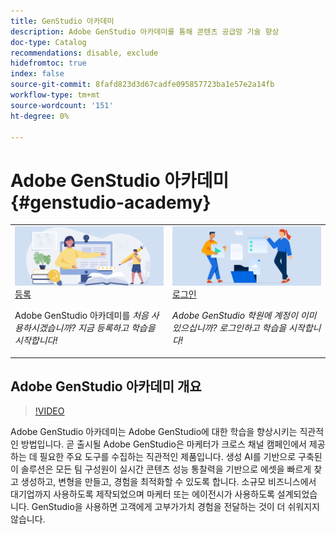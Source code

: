 ```yaml
---
title: GenStudio 아카데미
description: Adobe GenStudio 아카데미를 통해 콘텐츠 공급망 기술 향상
doc-type: Catalog
recommendations: disable, exclude
hidefromtoc: true
index: false
source-git-commit: 8fafd823d3d67cadfe095857723ba1e57e2a14fb
workflow-type: tm+mt
source-wordcount: '151'
ht-degree: 0%

---
```



# Adobe GenStudio 아카데미 {#genstudio-academy}

<table>
<tr>
  <td>
    <a href="https://learningmanager.adobe.com/accountiplogin?ipId=16970&amp;accesskey=c4988oojirhb5">
      <img alt="Adobe GenStudio 아카데미 등록" src="/help/assets/card-create-assets.png" />
    </a>
    <div>
      <a href="https://learningmanager.adobe.com/accountiplogin?ipId=16970&amp;accesskey=c4988oojirhb5">
    등록
    </a>
    </div>
    <p>
    Adobe GenStudio 아카데미를 <em>처음 사용하시겠습니까? 지금 등록하고 학습을 시작합니다!</em>
    <p>
  </td>
  <td>
    <a href="https://genstudioacademy.adobelearningmanager.com/">
    <img alt="Adobe GenStudio 아카데미에 로그인" src="/help/assets/card-manage-content.png" />
    </a>
    <div>
    <a href="https://genstudioacademy.adobelearningmanager.com/">
    로그인
    </a>
    </div>
    <p>
    <em>Adobe GenStudio 학원에 계정이 이미 있으십니까? 로그인하고 학습을 시작합니다!</em>
    </p>
  </td>
</tr>
</table>


## Adobe GenStudio 아카데미 개요

>[!VIDEO](https://video.tv.adobe.com/v/3434938?autoplay=true&end=replay)

Adobe GenStudio 아카데미는 Adobe GenStudio에 대한 학습을 향상시키는 직관적인 방법입니다. 곧 출시될 Adobe GenStudio은 마케터가 크로스 채널 캠페인에서 제공하는 데 필요한 주요 도구를 수집하는 직관적인 제품입니다. 생성 AI를 기반으로 구축된 이 솔루션은 모든 팀 구성원이 실시간 콘텐츠 성능 통찰력을 기반으로 에셋을 빠르게 찾고 생성하고, 변형을 만들고, 경험을 최적화할 수 있도록 합니다. 소규모 비즈니스에서 대기업까지 사용하도록 제작되었으며 마케터 또는 에이전시가 사용하도록 설계되었습니다. GenStudio을 사용하면 고객에게 고부가가치 경험을 전달하는 것이 더 쉬워지지 않습니다.
